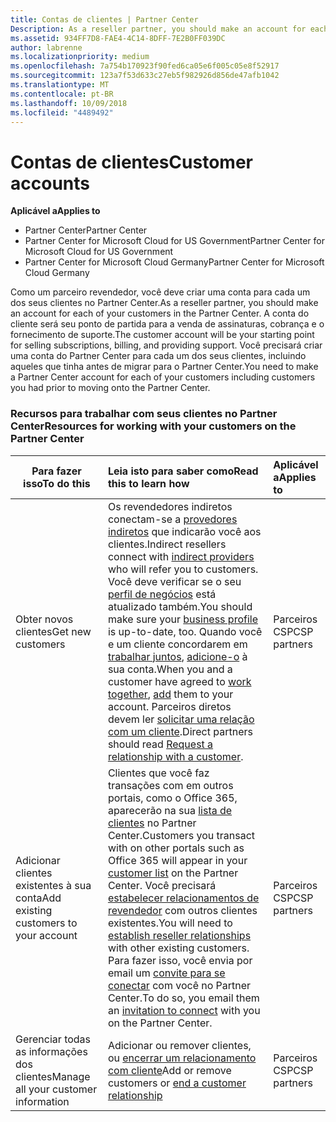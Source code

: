 ```yaml
---
title: Contas de clientes | Partner Center
Description: As a reseller partner, you should make an account for each of your customers in Partner Center. The customer account will be your starting point for selling subscriptions, billing, and providing support.
ms.assetid: 934FF7D8-FAE4-4C14-8DFF-7E2B0FF039DC
author: labrenne
ms.localizationpriority: medium
ms.openlocfilehash: 7a754b170923f90fed6ca05e6f005c05e8f52917
ms.sourcegitcommit: 123a7f53d633c27eb5f982926d856de47afb1042
ms.translationtype: MT
ms.contentlocale: pt-BR
ms.lasthandoff: 10/09/2018
ms.locfileid: "4489492"
---
```

# <a name="customer-accounts"></a><span data-ttu-id="9a324-102">Contas de clientes</span><span class="sxs-lookup"><span data-stu-id="9a324-102">Customer accounts</span></span>

**<span data-ttu-id="9a324-103">Aplicável a</span><span class="sxs-lookup"><span data-stu-id="9a324-103">Applies to</span></span>**

-  <span data-ttu-id="9a324-104">Partner Center</span><span class="sxs-lookup"><span data-stu-id="9a324-104">Partner Center</span></span>
-  <span data-ttu-id="9a324-105">Partner Center for Microsoft Cloud for US Government</span><span class="sxs-lookup"><span data-stu-id="9a324-105">Partner Center for Microsoft Cloud for US Government</span></span>
-  <span data-ttu-id="9a324-106">Partner Center for Microsoft Cloud Germany</span><span class="sxs-lookup"><span data-stu-id="9a324-106">Partner Center for Microsoft Cloud Germany</span></span>

<span data-ttu-id="9a324-107">Como um parceiro revendedor, você deve criar uma conta para cada um dos seus clientes no Partner Center.</span><span class="sxs-lookup"><span data-stu-id="9a324-107">As a reseller partner, you should make an account for each of your customers in the Partner Center.</span></span> <span data-ttu-id="9a324-108">A conta do cliente será seu ponto de partida para a venda de assinaturas, cobrança e o fornecimento de suporte.</span><span class="sxs-lookup"><span data-stu-id="9a324-108">The customer account will be your starting point for selling subscriptions, billing, and providing support.</span></span> <span data-ttu-id="9a324-109">Você precisará criar uma conta do Partner Center para cada um dos seus clientes, incluindo aqueles que tinha antes de migrar para o Partner Center.</span><span class="sxs-lookup"><span data-stu-id="9a324-109">You need to make a Partner Center account for each of your customers including customers you had prior to moving onto the Partner Center.</span></span>

### <a name="resources-for-working-with-your-customers-on-the-partner-center"></a><span data-ttu-id="9a324-110">Recursos para trabalhar com seus clientes no Partner Center</span><span class="sxs-lookup"><span data-stu-id="9a324-110">Resources for working with your customers on the Partner Center</span></span>

|**<span data-ttu-id="9a324-111">Para fazer isso</span><span class="sxs-lookup"><span data-stu-id="9a324-111">To do this</span></span>**   |**<span data-ttu-id="9a324-112">Leia isto para saber como</span><span class="sxs-lookup"><span data-stu-id="9a324-112">Read this to learn how</span></span>**   |**<span data-ttu-id="9a324-113">Aplicável a</span><span class="sxs-lookup"><span data-stu-id="9a324-113">Applies to</span></span>**|
|-----------------|:----------------------------|:--------------|
|<span data-ttu-id="9a324-114">Obter novos clientes</span><span class="sxs-lookup"><span data-stu-id="9a324-114">Get new customers</span></span>|<span data-ttu-id="9a324-115">Os revendedores indiretos conectam-se a [provedores indiretos](indirect-reseller-tasks-in-partner-center.md) que indicarão você aos clientes.</span><span class="sxs-lookup"><span data-stu-id="9a324-115">Indirect resellers connect with [indirect providers](indirect-reseller-tasks-in-partner-center.md) who will refer you to customers.</span></span> <span data-ttu-id="9a324-116">Você deve verificar se o seu [perfil de negócios](create-a-marketing-profile.md) está atualizado também.</span><span class="sxs-lookup"><span data-stu-id="9a324-116">You should make sure your [business profile](create-a-marketing-profile.md) is up-to-date, too.</span></span> <span data-ttu-id="9a324-117">Quando você e um cliente concordarem em [trabalhar juntos](responding-to-referrals.md), [adicione-o](add-a-new-customer.md) à sua conta.</span><span class="sxs-lookup"><span data-stu-id="9a324-117">When you and a customer have agreed to [work together](responding-to-referrals.md), [add](add-a-new-customer.md) them to your account.</span></span> <span data-ttu-id="9a324-118">Parceiros diretos devem ler [solicitar uma relação com um cliente](request-a-relationship-with-a-customer.md).</span><span class="sxs-lookup"><span data-stu-id="9a324-118">Direct partners should read [ Request a relationship with a customer](request-a-relationship-with-a-customer.md).</span></span>|<span data-ttu-id="9a324-119">Parceiros CSP</span><span class="sxs-lookup"><span data-stu-id="9a324-119">CSP partners</span></span>|
|<span data-ttu-id="9a324-120">Adicionar clientes existentes à sua conta</span><span class="sxs-lookup"><span data-stu-id="9a324-120">Add existing customers to your account</span></span>   | <span data-ttu-id="9a324-121">Clientes que você faz transações com em outros portais, como o Office 365, aparecerão na sua [lista de clientes](see-your-customer-list.md) no Partner Center.</span><span class="sxs-lookup"><span data-stu-id="9a324-121">Customers you transact with on other portals such as Office 365 will appear in your [customer list](see-your-customer-list.md) on the Partner Center.</span></span> <span data-ttu-id="9a324-122">Você precisará [estabelecer relacionamentos de revendedor](indirect-reseller-tasks-in-partner-center.md) com outros clientes existentes.</span><span class="sxs-lookup"><span data-stu-id="9a324-122">You will need to [establish reseller relationships](indirect-reseller-tasks-in-partner-center.md) with other existing customers.</span></span> <span data-ttu-id="9a324-123">Para fazer isso, você envia por email um [convite para se conectar](responding-to-referrals.md) com você no Partner Center.</span><span class="sxs-lookup"><span data-stu-id="9a324-123">To do so, you email them an [invitation to connect](responding-to-referrals.md) with you on the Partner Center.</span></span>   | <span data-ttu-id="9a324-124">Parceiros CSP</span><span class="sxs-lookup"><span data-stu-id="9a324-124">CSP partners</span></span>   |
|<span data-ttu-id="9a324-125">Gerenciar todas as informações dos clientes</span><span class="sxs-lookup"><span data-stu-id="9a324-125">Manage all your customer information</span></span>   | <span data-ttu-id="9a324-126">Adicionar ou remover clientes, ou [encerrar um relacionamento com cliente](remove-a-relationship.md)</span><span class="sxs-lookup"><span data-stu-id="9a324-126">Add or remove customers or [end a customer relationship](remove-a-relationship.md)</span></span>|   <span data-ttu-id="9a324-127">Parceiros CSP</span><span class="sxs-lookup"><span data-stu-id="9a324-127">CSP partners</span></span> |